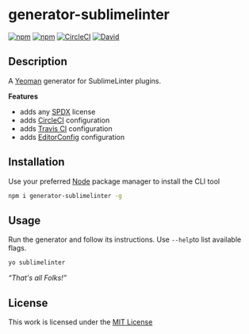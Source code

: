 # generator-sublimelinter

[![npm](https://flat.badgen.net/npm/license/generator-sublimelinter)](https://www.npmjs.org/package/generator-sublimelinter)
[![npm](https://flat.badgen.net/npm/v/generator-sublimelinter)](https://www.npmjs.org/package/generator-sublimelinter)
[![CircleCI](https://flat.badgen.net/circleci/github/idleberg/generator-sublimelinter)](https://circleci.com/gh/idleberg/generator-sublimelinter)
[![David](https://flat.badgen.net/david/dep/idleberg/generator-sublimelinter)](https://david-dm.org/idleberg/generator-sublimelinter)

## Description

A [Yeoman](http://yeoman.io/authoring/user-interactions.html) generator for SublimeLinter plugins.

**Features**

- adds any [SPDX](https://spdx.org/licenses/) license
- adds [CircleCI](https://circleci.com/) configuration
- adds [Travis CI](https://travis-ci.org/) configuration
- adds [EditorConfig](https://editorconfig.org/) configuration

## Installation

Use your preferred [Node](https://nodejs.org/) package manager to install the CLI tool

```sh
npm i generator-sublimelinter -g
```

## Usage

Run the generator and follow its instructions. Use `--help`to list available flags.

```sh
yo sublimelinter
```

*“That's all Folks!”*

## License

This work is licensed under the [MIT License](https://opensource.org/licenses/MIT)
